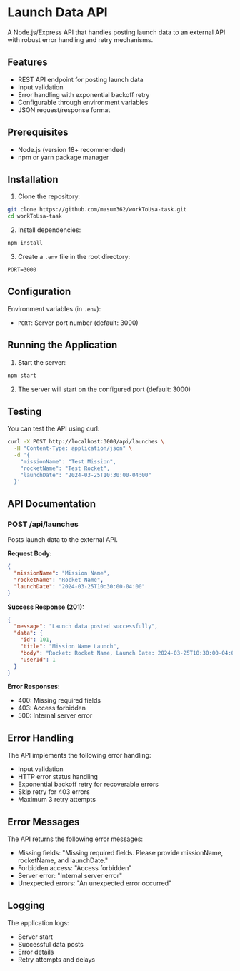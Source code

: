 # Launch Data API

A Node.js/Express API that handles posting launch data to an external API with robust error handling and retry mechanisms.

## Features

- REST API endpoint for posting launch data
- Input validation
- Error handling with exponential backoff retry
- Configurable through environment variables
- JSON request/response format

## Prerequisites

- Node.js (version 18+ recommended)
- npm or yarn package manager

## Installation

1. Clone the repository:

```bash
git clone https://github.com/masum362/workToUsa-task.git
cd workToUsa-task
```

2. Install dependencies:

```bash
npm install
```

3. Create a `.env` file in the root directory:

```env
PORT=3000
```

## Configuration

Environment variables (in `.env`):

- `PORT`: Server port number (default: 3000)

## Running the Application

1. Start the server:

```bash
npm start
```

2. The server will start on the configured port (default: 3000)

## Testing

You can test the API using curl:

```bash
curl -X POST http://localhost:3000/api/launches \
  -H "Content-Type: application/json" \
  -d '{
    "missionName": "Test Mission",
    "rocketName": "Test Rocket",
    "launchDate": "2024-03-25T10:30:00-04:00"
  }'
```

## API Documentation

### POST /api/launches

Posts launch data to the external API.

**Request Body:**

```json
{
  "missionName": "Mission Name",
  "rocketName": "Rocket Name",
  "launchDate": "2024-03-25T10:30:00-04:00"
}
```

**Success Response (201):**

```json
{
  "message": "Launch data posted successfully",
  "data": {
    "id": 101,
    "title": "Mission Name Launch",
    "body": "Rocket: Rocket Name, Launch Date: 2024-03-25T10:30:00-04:00",
    "userId": 1
  }
}
```

**Error Responses:**

- 400: Missing required fields
- 403: Access forbidden
- 500: Internal server error

## Error Handling

The API implements the following error handling:

- Input validation
- HTTP error status handling
- Exponential backoff retry for recoverable errors
- Skip retry for 403 errors
- Maximum 3 retry attempts

## Error Messages

The API returns the following error messages:

- Missing fields: "Missing required fields. Please provide missionName, rocketName, and launchDate."
- Forbidden access: "Access forbidden"
- Server error: "Internal server error"
- Unexpected errors: "An unexpected error occurred"

## Logging

The application logs:

- Server start
- Successful data posts
- Error details
- Retry attempts and delays
